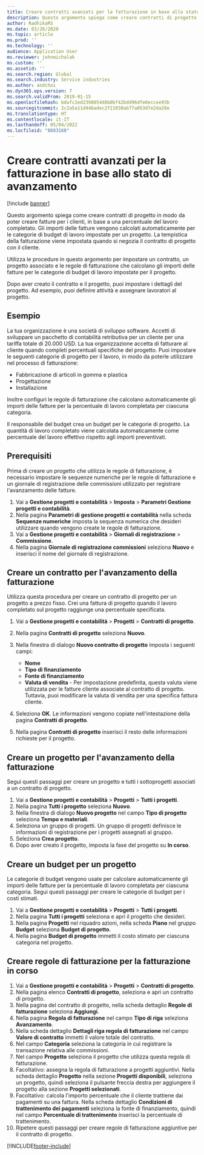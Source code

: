 ```yaml
---
title: Creare contratti avanzati per la fatturazione in base allo stato di avanzamento
description: Questo argomento spiega come creare contratti di progetto in modo da poter generare fatture per i clienti, in base a una percentuale del lavoro completato.
author: RadhikaRS
ms.date: 03/26/2020
ms.topic: article
ms.prod: ''
ms.technology: ''
audience: Application User
ms.reviewer: johnmichalak
ms.custom: ''
ms.assetid: ''
ms.search.region: Global
ms.search.industry: Service industries
ms.author: andchoi
ms.dyn365.ops.version: 7
ms.search.validFrom: 2019-01-15
ms.openlocfilehash: bdafc2ed2398054d8b0bf42bdd96dfe0eccee93b
ms.sourcegitcommit: 2c2a5a11d446adec2f21030ab77a053d7e2da28e
ms.translationtype: HT
ms.contentlocale: it-IT
ms.lasthandoff: 05/04/2022
ms.locfileid: "8683168"
---
```

# <a name="create-advanced-contracts-for-billing-based-on-progress"></a>Creare contratti avanzati per la fatturazione in base allo stato di avanzamento
[!include [banner](../includes/banner.md)]

Questo argomento spiega come creare contratti di progetto in modo da poter creare fatture per i clienti, in base a una percentuale del lavoro completato. Gli importi delle fatture vengono calcolati automaticamente per le categorie di budget di lavoro impostate per un progetto. La tempistica della fatturazione viene impostata quando si negozia il contratto di progetto con il cliente.

Utilizza le procedure in questo argomento per impostare un contratto, un progetto associato e le regole di fatturazione che calcolano gli importi delle fatture per le categorie di budget di lavoro impostate per il progetto.

Dopo aver creato il contratto e il progetto, puoi impostare i dettagli del progetto. Ad esempio, puoi definire attività e assegnare lavoratori al progetto.

## <a name="example"></a>Esempio

La tua organizzazione è una società di sviluppo software. Accetti di sviluppare un pacchetto di contabilità retributiva per un cliente per una tariffa totale di 20.000 USD. La tua organizzazione accetta di fatturare al cliente quando completi percentuali specifiche del progetto. Puoi impostare le seguenti categorie di progetto per il lavoro, in modo da poterle utilizzare nel processo di fatturazione:

- Fabbricazione di articoli in gomma e plastica
- Progettazione
- Installazione

Inoltre configuri le regole di fatturazione che calcolano automaticamente gli importi delle fatture per la percentuale di lavoro completata per ciascuna categoria.

Il responsabile del budget crea un budget per le categorie di progetto. La quantità di lavoro completato viene calcolata automaticamente come percentuale del lavoro effettivo rispetto agli importi preventivati.

## <a name="prerequisites"></a>Prerequisiti

Prima di creare un progetto che utilizza le regole di fatturazione, è necessario impostare le sequenze numeriche per le regole di fatturazione e un giornale di registrazione delle commissioni utilizzato per registrare l'avanzamento delle fatture.

1. Vai a **Gestione progetti e contabilità** \> **Imposta** \> **Parametri Gestione progetti e contabilità**.
2. Nella pagina **Parametri di gestione progetti e contabilità** nella scheda **Sequenze numeriche** imposta la sequenza numerica che desideri utilizzare quando vengono create le regole di fatturazione.
3. Vai a **Gestione progetti e contabilità** \> **Giornali di registrazione** \> **Commissione**.
4. Nella pagina **Giornale di registrazione commissioni** seleziona **Nuovo** e inserisci il nome del giornale di registrazione.

## <a name="create-a-contract-for-progress-billings"></a>Creare un contratto per l'avanzamento della fatturazione

Utilizza questa procedura per creare un contratto di progetto per un progetto a prezzo fisso. Crei una fattura di progetto quando il lavoro completato sul progetto raggiunge una percentuale specificata.

1. Vai a **Gestione progetti e contabilità** \> **Progetti** \> **Contratti di progetto**.
2. Nella pagina **Contratti di progetto** seleziona **Nuovo**.
3. Nella finestra di dialogo **Nuovo contratto di progetto** imposta i seguenti campi:

    - **Nome**
    - **Tipo di finanziamento**
    - **Fonte di finanziamento**
    - **Valuta di vendita** - Per impostazione predefinita, questa valuta viene utilizzata per le fatture cliente associate al contratto di progetto. Tuttavia, puoi modificare la valuta di vendita per una specifica fattura cliente.

4. Seleziona **OK**. Le informazioni vengono copiate nell'intestazione della pagina **Contratti di progetto**.
5. Nella pagina **Contratti di progetto** inserisci il resto delle informazioni richieste per il progetto.

## <a name="create-a-project-for-progress-billings"></a>Creare un progetto per l'avanzamento della fatturazione

Segui questi passaggi per creare un progetto e tutti i sottoprogetti associati a un contratto di progetto.

1. Vai a **Gestione progetti e contabilità** \> **Progetti** \> **Tutti i progetti**.
2. Nella pagina **Tutti i progetto** seleziona **Nuovo**.
3. Nella finestra di dialogo **Nuovo progetto** nel campo **Tipo di progetto** seleziona **Tempo e materiali**.
4. Seleziona un gruppo di progetti. Un gruppo di progetti definisce le informazioni di registrazione per i progetti assegnati al gruppo.
5. Seleziona **Crea progetto**.
6. Dopo aver creato il progetto, imposta la fase del progetto su **In corso**.

## <a name="create-a-budget-for-a-project"></a>Creare un budget per un progetto

Le categorie di budget vengono usate per calcolare automaticamente gli importi delle fatture per la percentuale di lavoro completata per ciascuna categoria. Segui questi passaggi per creare le categorie di budget per i costi stimati.

1. Vai a **Gestione progetti e contabilità** \> **Progetti** \> **Tutti i progetti**.
2. Nella pagina **Tutti i progetti** seleziona e apri il progetto che desideri.
3. Nella pagina **Progetti** nel riquadro azioni, nella scheda **Piano** nel gruppo **Budget** seleziona **Budget di progetto**.
4. Nella pagina **Budget di progetto** immetti il costo stimato per ciascuna categoria nel progetto.

## <a name="create-billing-rules-for-progress-billings"></a>Creare regole di fatturazione per la fatturazione in corso

1. Vai a **Gestione progetti e contabilità** \> **Progetti** \> **Contratti di progetto**.
2. Nella pagina elenco **Contratti di progetto**, seleziona e apri un contratto di progetto.
3. Nella pagina del contratto di progetto, nella scheda dettaglio **Regole di fatturazione** seleziona **Aggiungi**.
4. Nella pagina **Regola di fatturazione** nel campo **Tipo di riga** seleziona **Avanzamento**.
5. Nella scheda dettaglio **Dettagli riga regola di fatturazione** nel campo **Valore di contratto** immetti il valore totale del contratto.
6. Nel campo **Categoria** seleziona la categoria in cui registrare la transazione relativa alle commissioni.
7. Nel campo **Progetto** seleziona il progetto che utilizza questa regola di fatturazione.
8. Facoltativo: assegna la regola di fatturazione a progetti aggiuntivi. Nella scheda dettaglio **Progetto** nella sezione **Progetti disponibili**, seleziona un progetto, quindi seleziona il pulsante freccia destra per aggiungere il progetto alla sezione **Progetti selezionati**.
9. Facoltativo: calcola l'importo percentuale che il cliente trattiene dai pagamenti su una fattura. Nella scheda dettaglio **Condizioni di trattenimento dei pagamenti** seleziona la fonte di finanziamento, quindi nel campo **Percentuale di trattenimento** inserisci la percentuale di trattenimento.
10. Ripetere questi passaggi per creare regole di fatturazione aggiuntive per il contratto di progetto.


[!INCLUDE[footer-include](../includes/footer-banner.md)]
